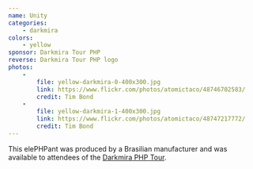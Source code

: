 ```yaml
---
name: Unity
categories:
    - darkmira
colors:
    - yellow
sponsor: Darkmira Tour PHP
reverse: Darkmira Tour PHP logo
photos:
    -
        file: yellow-darkmira-0-400x300.jpg
        link: https://www.flickr.com/photos/atomictaco/48746702583/
        credit: Tim Bond
    -
        file: yellow-darkmira-1-400x300.jpg
        link: https://www.flickr.com/photos/atomictaco/48747217772/
        credit: Tim Bond
---
```

This elePHPant was produced by a Brasilian manufacturer and was available to
attendees of the [Darkmira PHP Tour](https://php.darkmiratour.rocks/).
